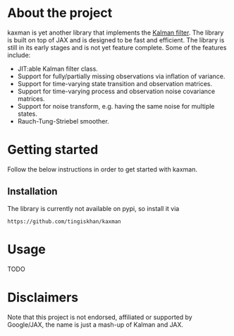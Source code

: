 # About the project
kaxman is yet another library that implements the [Kalman filter](https://en.wikipedia.org/wiki/Kalman_filter). The 
library is built on top of JAX and is designed to be fast and efficient. The library is still in its early stages and
is not yet feature complete. Some of the features include:
- JIT:able Kalman filter class.
- Support for fully/partially missing observations via inflation of variance.
- Support for time-varying state transition and observation matrices.
- Support for time-varying process and observation noise covariance matrices.
- Support for noise transform, e.g. having the same noise for multiple states.
- Rauch-Tung-Striebel smoother.


# Getting started
Follow the below instructions in order to get started with kaxman.

## Installation
The library is currently not available on pypi, so install it via
```
https://github.com/tingiskhan/kaxman
```

# Usage
TODO

# Disclaimers
Note that this project is not endorsed, affiliated or supported by Google/JAX, the name is just a mash-up of Kalman and JAX.